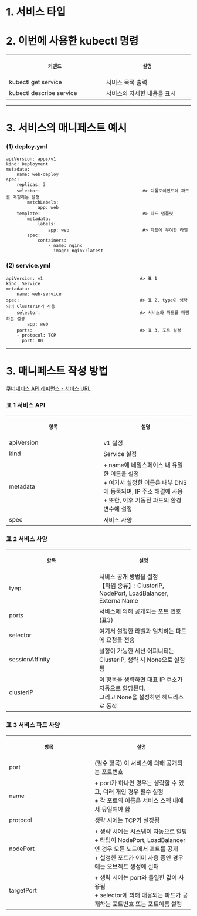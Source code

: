 # 1. 서비스 타입



# 2. 이번에 사용한 kubectl 명령

<table>
<tr>
<th align="center">
<img width="441" height="1">
<p> 
<small>
커맨드 
</small>
</p>
</th>
<th align="center">
<img width="441" height="1">
<p> 
<small>
설명
</small>
</p>
</th>
</tr>
<tr>
<td>
<!-- REMOVE THE BACKSLASHES -->
kubectl get service
</td>
<td>
<!-- REMOVE THE BACKSLASHES -->
서비스 목록 출력
</td>
</tr>
<tr>
<td>
<!-- REMOVE THE BACKSLASHES -->
kubectl describe service
</td>
<td>
서비스의 자세한 내용을 표시
</td>
</tr>
</table>

----

# 3. 서비스의 매니페스트 예시

### (1) deploy.yml
```
apiVersion: apps/v1
kind: Deployment
metadata:
    name: web-deploy
spec:
    replicas: 3
    selector:                                       #> 디폴로이먼트와 파드를 매핑하는 설정
        matchLabels:
            app: web
    template:                                       #> 파드 템플릿
        metadata:
            labels:
                app: web                            #> 파드에 부여할 라벨
        spec:
            containers:
                - name: nginx
                  image: nginx:latest
```

### (2) service.yml
```
apiVersion: v1                                     #> 표 1
kind: Service
metadata:
    name: web-service
spec:                                              #> 표 2, type이 생략되어 ClusterIP가 사용
    selector:                                      #> 서비스와 파드를 매핑하는 설정
        app: web
    ports:                                         #> 표 3, 포트 설정
    - protocol: TCP
      port: 80
```

----

# 3. 매니페스트 작성 방법

[쿠버네티스 API 레퍼런스 - 서비스 URL](https://kubernetes.io/docs/reference/kubernetes-api/service-resources/service-v1/)

### 표 1 서비스 API 
<table>
<tr>
<th align="center">
<img width="441" height="1">
<p> 
<small>
항목 
</small>
</p>
</th>
<th align="center">
<img width="441" height="1">
<p> 
<small>
설명
</small>
</p>
</th>
</tr>
<tr>
<td>
<!-- REMOVE THE BACKSLASHES -->
apiVersion
</td>
<td>
<!-- REMOVE THE BACKSLASHES -->
v1 설정
</td>
</tr>
<tr>
<td>
<!-- REMOVE THE BACKSLASHES -->
kind
</td>
<td>
Service 설정
</td>
</tr>
<tr>
<td>
<!-- REMOVE THE BACKSLASHES -->
metadata
</td>
<td>
+ name에 네임스페이스 내 유일한 이름을 설정 <br> + 여기서 설정한 이름은 내부 DNS에 등록되며, IP 주소 해결에 사용 <br> + 또한, 이후 기동된 파드의 환경 변수에 설정
</td>
</tr>
<tr>
<td>
<!-- REMOVE THE BACKSLASHES -->
spec
</td>
<td>
서비스 사양
</td>
</tr>
</table>

### 표 2 서비스 사양
<table>
<tr>
<th align="center">
<img width="441" height="1">
<p> 
<small>
항목 
</small>
</p>
</th>
<th align="center">
<img width="441" height="1">
<p> 
<small>
설명
</small>
</p>
</th>
</tr>
<tr>
<td>
<!-- REMOVE THE BACKSLASHES -->
tyep
</td>
<td>
<!-- REMOVE THE BACKSLASHES -->
서비스 공개 방법을 설정 <br> 【타입 종류】: ClusterIP, NodePort, LoadBalancer, ExternalName
</td>
</tr>
<tr>
<td>
<!-- REMOVE THE BACKSLASHES -->
ports
</td>
<td>
서비스에 의해 공개되는 포트 번호 (표3)
</td>
</tr>
<tr>
<td>
<!-- REMOVE THE BACKSLASHES -->
selector
</td>
<td>
여기서 설정한 라벨과 일치하는 파드에 요청을 전송
</td>
</tr>
<tr>
<td>
<!-- REMOVE THE BACKSLASHES -->
sessionAffinity
</td>
<td>
설정이 가능한 세션 어피니티는 ClusterIP, 생략 시 None으로 설정됨
</td>
</tr>
<tr>
<td>
<!-- REMOVE THE BACKSLASHES -->
clusterIP
</td>
<td>
이 항목을 생략하면 대표 IP 주소가 자동으로 할당된다. <br> 그리고 None을 설정하면 헤드리스로 동작
</td>
</tr>
</table>

### 표 3 서비스 파드 사양
<table>
<tr>
<th align="center">
<img width="441" height="1">
<p> 
<small>
항목 
</small>
</p>
</th>
<th align="center">
<img width="441" height="1">
<p> 
<small>
설명
</small>
</p>
</th>
</tr>
<tr>
<td>
<!-- REMOVE THE BACKSLASHES -->
port
</td>
<td>
<!-- REMOVE THE BACKSLASHES -->
(필수 항목) 이 서비스에 의해 공개되는 포트번호
</td>
</tr>
<tr>
<td>
<!-- REMOVE THE BACKSLASHES -->
name
</td>
<td>
+ port가 하나인 경우는 생략할 수 있고, 여러 개인 경우 필수 설정 <br> + 각 포트의 이름은 서비스 스펙 내에서 유일해야 함
</td>
</tr>
<tr>
<td>
<!-- REMOVE THE BACKSLASHES -->
protocol
</td>
<td>
생략 시에는 TCP가 설정됨 
</td>
</tr>
<tr>
<td>
<!-- REMOVE THE BACKSLASHES -->
nodePort
</td>
<td>
+ 생략 시에는 시스템이 자동으로 할당 <br> + 타입이 NodePort, LoadBalancer인 경우 모든 노드에서 포트를 공개 <br> + 설정한 포트가 이미 사용 중인 경우에는 오브젝트 생성에 실패
</td>
</tr>
<tr>
<td>
<!-- REMOVE THE BACKSLASHES -->
targetPort
</td>
<td>
+ 생략 시에는 port와 돌일한 값이 사용됨 <br> + selector에 의해 대응되는 파드가 공개하는 포트번호 또는 포트이름 설정
</td>
</tr>
</table>